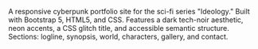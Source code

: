 A responsive cyberpunk portfolio site for the sci-fi series "Ideology." Built with Bootstrap 5, HTML5, and CSS. Features a dark tech-noir aesthetic, neon accents, a CSS glitch title, and accessible semantic structure. Sections: logline, synopsis, world, characters, gallery, and contact.
